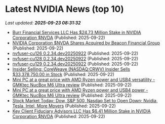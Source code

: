 # Latest NVIDIA News (top 10)
_Last updated: **2025-09-23 08:31:32**_

- [Burr Financial Services LLC Has $24.73 Million Stake in NVIDIA Corporation $NVDA](https://www.etfdailynews.com/2025/09/22/burr-financial-services-llc-has-24-73-million-stake-in-nvidia-corporation-nvda/) (Published: 2025-09-22)
- [NVIDIA Corporation $NVDA Shares Acquired by Beacon Financial Group](https://www.etfdailynews.com/2025/09/22/nvidia-corporation-nvda-shares-acquired-by-beacon-financial-group/) (Published: 2025-09-22)
- [nvfuser-cu126 0.2.34.dev20250922](https://pypi.org/project/nvfuser-cu126/0.2.34.dev20250922/) (Published: 2025-09-22)
- [nvfuser-cu128 0.2.34.dev20250922](https://pypi.org/project/nvfuser-cu128/0.2.34.dev20250922/) (Published: 2025-09-22)
- [nvfuser-cu129 0.2.34.dev20250922](https://pypi.org/project/nvfuser-cu129/0.2.34.dev20250922/) (Published: 2025-09-22)
- [Insider Selling: CoreWeave (NASDAQ:CRWV) Insider Sells $33,378,750.00 in Stock](https://www.etfdailynews.com/2025/09/22/insider-selling-coreweave-nasdaqcrwv-insider-sells-33378750-00-in-stock/) (Published: 2025-09-22)
- [Mini PC at a great price with AMD Ryzen power and USB4 versatility - GMKtec NucBox M6 Ultra review](https://www.notebookcheck.net/Mini-PC-at-a-great-price-with-AMD-Ryzen-power-and-USB4-versatility-GMKtec-NucBox-M6-Ultra-review.1120121.0.html) (Published: 2025-09-22)
- [Mini PC at a great price with AMD Ryzen power and USB4 power - GMKtec NucBox M6 Ultra review](https://www.notebookcheck.net/Mini-PC-at-a-great-price-with-AMD-Ryzen-power-and-USB4-power-GMKtec-NucBox-M6-Ultra-review.1120121.0.html) (Published: 2025-09-22)
- [Stock Market Today: Dow, S&P 500, Nasdaq Set to Open Down; Nvidia, Tesla, Intel, More Movers](https://biztoc.com/x/0d5aeefbd21c93ee) (Published: 2025-09-22)
- [Key Client Fiduciary Advisors LLC Has $6.41 Million Stake in NVIDIA Corporation $NVDA](https://www.etfdailynews.com/2025/09/22/key-client-fiduciary-advisors-llc-has-6-41-million-stake-in-nvidia-corporation-nvda/) (Published: 2025-09-22)
